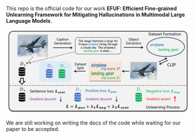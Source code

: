 This repo is the official code for our work **EFUF: Efficient Fine-grained Unlearning Framework for Mitigating Hallucinations in Multimodal Large Language Models**.

![](assets/method.png)

We are still working on writing the docs of the code while waiting for our paper to be accepted.
